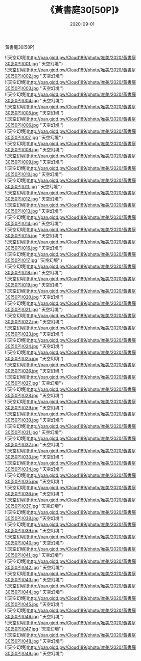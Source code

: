 ﻿---
layout: post
title:  《黃書庭30[50P]》
date:   2020-09-01
img: http://pan.gjdd.pw/Cloud189/photo/唯美/2020/黃書庭30[50P]/000.jpg
categories: [美女, 清纯, 唯美]
---

黃書庭30[50P]



![天空幻境](http://pan.gjdd.pw/Cloud189/photo/唯美/2020/黃書庭30[50P]/001.jpg ''天空幻境'') <br>
![天空幻境](http://pan.gjdd.pw/Cloud189/photo/唯美/2020/黃書庭30[50P]/002.jpg ''天空幻境'') <br>
![天空幻境](http://pan.gjdd.pw/Cloud189/photo/唯美/2020/黃書庭30[50P]/003.jpg ''天空幻境'') <br>
![天空幻境](http://pan.gjdd.pw/Cloud189/photo/唯美/2020/黃書庭30[50P]/004.jpg ''天空幻境'') <br>
![天空幻境](http://pan.gjdd.pw/Cloud189/photo/唯美/2020/黃書庭30[50P]/005.jpg ''天空幻境'') <br>
![天空幻境](http://pan.gjdd.pw/Cloud189/photo/唯美/2020/黃書庭30[50P]/006.jpg ''天空幻境'') <br>
![天空幻境](http://pan.gjdd.pw/Cloud189/photo/唯美/2020/黃書庭30[50P]/007.jpg ''天空幻境'') <br>
![天空幻境](http://pan.gjdd.pw/Cloud189/photo/唯美/2020/黃書庭30[50P]/008.jpg ''天空幻境'') <br>
![天空幻境](http://pan.gjdd.pw/Cloud189/photo/唯美/2020/黃書庭30[50P]/009.jpg ''天空幻境'') <br>
![天空幻境](http://pan.gjdd.pw/Cloud189/photo/唯美/2020/黃書庭30[50P]/010.jpg ''天空幻境'') <br>
![天空幻境](http://pan.gjdd.pw/Cloud189/photo/唯美/2020/黃書庭30[50P]/011.jpg ''天空幻境'') <br>
![天空幻境](http://pan.gjdd.pw/Cloud189/photo/唯美/2020/黃書庭30[50P]/012.jpg ''天空幻境'') <br>
![天空幻境](http://pan.gjdd.pw/Cloud189/photo/唯美/2020/黃書庭30[50P]/013.jpg ''天空幻境'') <br>
![天空幻境](http://pan.gjdd.pw/Cloud189/photo/唯美/2020/黃書庭30[50P]/014.jpg ''天空幻境'') <br>
![天空幻境](http://pan.gjdd.pw/Cloud189/photo/唯美/2020/黃書庭30[50P]/015.jpg ''天空幻境'') <br>
![天空幻境](http://pan.gjdd.pw/Cloud189/photo/唯美/2020/黃書庭30[50P]/016.jpg ''天空幻境'') <br>
![天空幻境](http://pan.gjdd.pw/Cloud189/photo/唯美/2020/黃書庭30[50P]/017.jpg ''天空幻境'') <br>
![天空幻境](http://pan.gjdd.pw/Cloud189/photo/唯美/2020/黃書庭30[50P]/018.jpg ''天空幻境'') <br>
![天空幻境](http://pan.gjdd.pw/Cloud189/photo/唯美/2020/黃書庭30[50P]/019.jpg ''天空幻境'') <br>
![天空幻境](http://pan.gjdd.pw/Cloud189/photo/唯美/2020/黃書庭30[50P]/020.jpg ''天空幻境'') <br>
![天空幻境](http://pan.gjdd.pw/Cloud189/photo/唯美/2020/黃書庭30[50P]/021.jpg ''天空幻境'') <br>
![天空幻境](http://pan.gjdd.pw/Cloud189/photo/唯美/2020/黃書庭30[50P]/022.jpg ''天空幻境'') <br>
![天空幻境](http://pan.gjdd.pw/Cloud189/photo/唯美/2020/黃書庭30[50P]/023.jpg ''天空幻境'') <br>
![天空幻境](http://pan.gjdd.pw/Cloud189/photo/唯美/2020/黃書庭30[50P]/024.jpg ''天空幻境'') <br>
![天空幻境](http://pan.gjdd.pw/Cloud189/photo/唯美/2020/黃書庭30[50P]/025.jpg ''天空幻境'') <br>
![天空幻境](http://pan.gjdd.pw/Cloud189/photo/唯美/2020/黃書庭30[50P]/026.jpg ''天空幻境'') <br>
![天空幻境](http://pan.gjdd.pw/Cloud189/photo/唯美/2020/黃書庭30[50P]/027.jpg ''天空幻境'') <br>
![天空幻境](http://pan.gjdd.pw/Cloud189/photo/唯美/2020/黃書庭30[50P]/028.jpg ''天空幻境'') <br>
![天空幻境](http://pan.gjdd.pw/Cloud189/photo/唯美/2020/黃書庭30[50P]/029.jpg ''天空幻境'') <br>
![天空幻境](http://pan.gjdd.pw/Cloud189/photo/唯美/2020/黃書庭30[50P]/030.jpg ''天空幻境'') <br>
![天空幻境](http://pan.gjdd.pw/Cloud189/photo/唯美/2020/黃書庭30[50P]/031.jpg ''天空幻境'') <br>
![天空幻境](http://pan.gjdd.pw/Cloud189/photo/唯美/2020/黃書庭30[50P]/032.jpg ''天空幻境'') <br>
![天空幻境](http://pan.gjdd.pw/Cloud189/photo/唯美/2020/黃書庭30[50P]/033.jpg ''天空幻境'') <br>
![天空幻境](http://pan.gjdd.pw/Cloud189/photo/唯美/2020/黃書庭30[50P]/034.jpg ''天空幻境'') <br>
![天空幻境](http://pan.gjdd.pw/Cloud189/photo/唯美/2020/黃書庭30[50P]/035.jpg ''天空幻境'') <br>
![天空幻境](http://pan.gjdd.pw/Cloud189/photo/唯美/2020/黃書庭30[50P]/036.jpg ''天空幻境'') <br>
![天空幻境](http://pan.gjdd.pw/Cloud189/photo/唯美/2020/黃書庭30[50P]/037.jpg ''天空幻境'') <br>
![天空幻境](http://pan.gjdd.pw/Cloud189/photo/唯美/2020/黃書庭30[50P]/038.jpg ''天空幻境'') <br>
![天空幻境](http://pan.gjdd.pw/Cloud189/photo/唯美/2020/黃書庭30[50P]/039.jpg ''天空幻境'') <br>
![天空幻境](http://pan.gjdd.pw/Cloud189/photo/唯美/2020/黃書庭30[50P]/040.jpg ''天空幻境'') <br>
![天空幻境](http://pan.gjdd.pw/Cloud189/photo/唯美/2020/黃書庭30[50P]/041.jpg ''天空幻境'') <br>
![天空幻境](http://pan.gjdd.pw/Cloud189/photo/唯美/2020/黃書庭30[50P]/042.jpg ''天空幻境'') <br>
![天空幻境](http://pan.gjdd.pw/Cloud189/photo/唯美/2020/黃書庭30[50P]/043.jpg ''天空幻境'') <br>
![天空幻境](http://pan.gjdd.pw/Cloud189/photo/唯美/2020/黃書庭30[50P]/044.jpg ''天空幻境'') <br>
![天空幻境](http://pan.gjdd.pw/Cloud189/photo/唯美/2020/黃書庭30[50P]/045.jpg ''天空幻境'') <br>
![天空幻境](http://pan.gjdd.pw/Cloud189/photo/唯美/2020/黃書庭30[50P]/046.jpg ''天空幻境'') <br>
![天空幻境](http://pan.gjdd.pw/Cloud189/photo/唯美/2020/黃書庭30[50P]/047.jpg ''天空幻境'') <br>
![天空幻境](http://pan.gjdd.pw/Cloud189/photo/唯美/2020/黃書庭30[50P]/048.jpg ''天空幻境'') <br>
![天空幻境](http://pan.gjdd.pw/Cloud189/photo/唯美/2020/黃書庭30[50P]/049.jpg ''天空幻境'') <br>